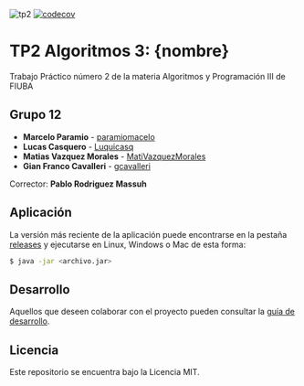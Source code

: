 ![tp2](https://github.com/paramiomarcelo/algo3_tp2/actions/workflows/build.yml/badge.svg) [![codecov](https://codecov.io/gh/paramiomacelo/algo3_tp2/branch/master/graph/badge.svg)](https://codecov.io/gh/paramiomacelo/algo3_tp2)

# TP2 Algoritmos 3: {nombre} 

Trabajo Práctico número 2 de la materia Algoritmos y Programación III de FIUBA

## Grupo 12

* **Marcelo Paramio** - [paramiomacelo](https://github.com/paramiomarcelo)
* **Lucas Casquero** - [Luquicasq](https://github.com/Luquicasq)
* **Matias Vazquez Morales** - [MatiVazquezMorales](https://github.com/MatiVazquezMorales)
* **Gian Franco Cavalleri** - [gcavalleri](https://github.com/gcavalleri)

Corrector: **Pablo Rodriguez Massuh**

## Aplicación

La versión más reciente de la aplicación puede encontrarse en la pestaña [releases](https://github.com/paramiomarcelo/algo3_tp2/releases/latest) y ejecutarse en Linux, Windows o Mac de esta forma:

```bash
$ java -jar <archivo.jar>
```

## Desarrollo

Aquellos que deseen colaborar con el proyecto pueden consultar la [guía de desarrollo](./docs/Desarrollo.md).

## Licencia

Este repositorio se encuentra bajo la Licencia MIT.
